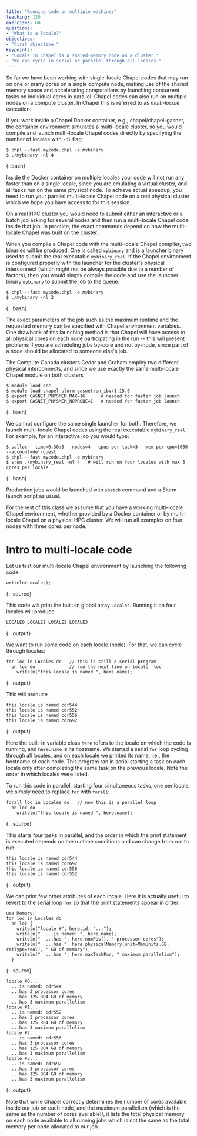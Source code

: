 ```yaml
---
title: "Running code on multiple machines"
teaching: 120
exercises: 60
questions:
- "What is a locale?"
objectives:
- "First objective."
keypoints:
- "Locale in Chapel is a shared-memory node on a cluster."
- "We can cycle in serial or parallel through all locales."
---
```


So far we have been working with single-locale Chapel codes that may run on one
or many cores on a single compute node, making use of the shared memory space
and accelerating computations by launching concurrent tasks on individual cores
in parallel. Chapel codes can also run on multiple nodes on a compute cluster.
In Chapel this is referred to as *multi-locale* execution.

If you work inside a Chapel Docker container, e.g., chapel/chapel-gasnet, the
container environment simulates a multi-locale cluster, so you would compile
and launch multi-locale Chapel codes directly by specifying the number of
locales with `-nl` flag:

~~~
$ chpl --fast mycode.chpl -o mybinary
$ ./mybinary -nl 4
~~~
{:.bash}

Inside the Docker container on multiple locales your code will not run any
faster than on a single locale, since you are emulating a virtual cluster, and
all tasks run on the same physical node. To achieve actual speedup, you need to
run your parallel multi-locale Chapel code on a real physical cluster which we
hope you have access to for this session.

On a real HPC cluster you would need to submit either an interactive or a batch
job asking for several nodes and then run a multi-locale Chapel code inside
that job. In practice, the exact commands depend on how the multi-locale Chapel
was built on the cluster.

When you compile a Chapel code with the multi-locale Chapel compiler, two
binaries will be produced. One is called `mybinary` and is a launcher binary
used to submit the real executable `mybinary_real`. If the Chapel environment
is configured properly with the launcher for the cluster's physical
interconnect (which might not be always possible due to a number of factors),
then you would simply compile the code and use the launcher binary `mybinary`
to submit the job to the queue:

~~~
$ chpl --fast mycode.chpl -o mybinary
$ ./mybinary -nl 2
~~~
{: .bash}

The exact parameters of the job such as the maximum runtime and the requested
memory can be specified with Chapel environment variables. One drawback of this
launching method is that Chapel will have access to all physical cores on each
node participating in the run -- this will present problems if you are
scheduling jobs by-core and not by-node, since part of a node should be
allocated to someone else's job.

The Compute Canada clusters Cedar and Graham employ two different physical
interconnects, and since we use exactly the same multi-locale Chapel module on
both clusters

~~~
$ module load gcc
$ module load chapel-slurm-gasnetrun_ibv/1.15.0
$ export GASNET_PHYSMEM_MAX=1G      # needed for faster job launch
$ export GASNET_PHYSMEM_NOPROBE=1   # needed for faster job launch
~~~
{: .bash}

We cannot configure the same single launcher for both. Therefore, we launch
multi-locale Chapel codes using the real executable `mybinary_real`. For
example, for an interactive job you would type:

~~~
$ salloc --time=0:30:0 --nodes=4 --cpus-per-task=3 --mem-per-cpu=1000 --account=def-guest
$ chpl --fast mycode.chpl -o mybinary
$ srun ./mybinary_real -nl 4   # will run on four locales with max 3 cores per locale
~~~
{: .bash}

Production jobs would be launched with `sbatch` command and a Slurm launch
script as usual.

For the rest of this class we assume that you have a working multi-locale
Chapel environment, whether provided by a Docker container or by multi-locale
Chapel on a physical HPC cluster. We will run all examples on four nodes with
three cores per node.

# Intro to multi-locale code

Let us test our multi-locale Chapel environment by launching the following
code:

~~~
writeln(Locales);
~~~
{: .source}

This code will print the built-in global array `Locales`. Running it on four
locales will produce

~~~
LOCALE0 LOCALE1 LOCALE2 LOCALE3
~~~
{: .output}

We want to run some code on each locale (node). For that, we can cycle through
locales:

~~~
for loc in Locales do   // this is still a serial program
  on loc do             // run the next line on locale `loc`
    writeln("this locale is named ", here.name);
~~~
{: .output}

This will produce

~~~
this locale is named cdr544
this locale is named cdr552
this locale is named cdr556
this locale is named cdr692
~~~
{: .output}

Here the built-in variable class `here` refers to the locale on which the code
is running, and `here.name` is its hostname. We started a serial `for` loop
cycling through all locales, and on each locale we printed its name, i.e., the
hostname of each node. This program ran in serial starting a task on each
locale only after completing the same task on the previous locale. Note the
order in which locales were listed.

To run this code in parallel, starting four simultaneous tasks, one per locale,
we simply need to replace `for` with `forall`:

~~~
forall loc in Locales do   // now this is a parallel loop
  on loc do
    writeln("this locale is named ", here.name);
~~~
{: .source}

This starts four tasks in parallel, and the order in which the print statement
is executed depends on the runtime conditions and can change from run to run:

~~~
this locale is named cdr544
this locale is named cdr692
this locale is named cdr556
this locale is named cdr552
~~~
{: .output}

We can print few other attributes of each locale. Here it is actually useful to
revert to the serial loop `for` so that the print statements appear in order:

~~~
use Memory;
for loc in Locales do
  on loc {
    writeln("locale #", here.id, "...");
    writeln("  ...is named: ", here.name);
    writeln("  ...has ", here.numPUs(), " processor cores");
    writeln("  ...has ", here.physicalMemory(unit=MemUnits.GB, retType=real), " GB of memory");
    writeln("  ...has ", here.maxTaskPar, " maximum parallelism");
  }
~~~
{: .source}

~~~
locale #0...
  ...is named: cdr544
  ...has 3 processor cores
  ...has 125.804 GB of memory
  ...has 3 maximum parallelism
locale #1...
  ...is named: cdr552
  ...has 3 processor cores
  ...has 125.804 GB of memory
  ...has 3 maximum parallelism
locale #2...
  ...is named: cdr556
  ...has 3 processor cores
  ...has 125.804 GB of memory
  ...has 3 maximum parallelism
locale #3...
  ...is named: cdr692
  ...has 3 processor cores
  ...has 125.804 GB of memory
  ...has 3 maximum parallelism
~~~
{: .output}

Note that while Chapel correctly determines the number of cores available
inside our job on each node, and the maximum parallelism (which is the same as
the number of cores available!), it lists the total physical memory on each
node available to all running jobs which is not the same as the total memory
per node allocated to our job.
